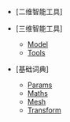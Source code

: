 * [二维智能工具]

* [三维智能工具]
    * [Model](Markdown\SPITool_Model.md)
    * [Tools](Markdown\SPITool_Toos.md)

* [基础词典]
    * [Params](Markdown\Params.md)
    * [Maths](Markdown\Maths.md)
    * [Mesh](Markdown\Mesh.md)
    * [Transform](Markdown\transform.md)
